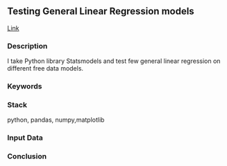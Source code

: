 ## Testing General Linear Regression models
[Link]()

### Description
I take Python library Statsmodels and test few general linear regression on different free data models.
### Keywords

### Stack

python, pandas, numpy,matplotlib

### Input Data 

### Conclusion
